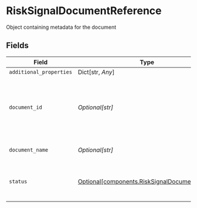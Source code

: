 # RiskSignalDocumentReference

Object containing metadata for the document


## Fields

| Field                                                                                                | Type                                                                                                 | Required                                                                                             | Description                                                                                          |
| ---------------------------------------------------------------------------------------------------- | ---------------------------------------------------------------------------------------------------- | ---------------------------------------------------------------------------------------------------- | ---------------------------------------------------------------------------------------------------- |
| `additional_properties`                                                                              | Dict[str, *Any*]                                                                                     | :heavy_minus_sign:                                                                                   | N/A                                                                                                  |
| `document_id`                                                                                        | *Optional[str]*                                                                                      | :heavy_minus_sign:                                                                                   | An identifier of the document referenced by the document metadata.                                   |
| `document_name`                                                                                      | *Optional[str]*                                                                                      | :heavy_minus_sign:                                                                                   | The name of the document                                                                             |
| `status`                                                                                             | [Optional[components.RiskSignalDocumentStatus]](../../models/components/risksignaldocumentstatus.md) | :heavy_minus_sign:                                                                                   | Status of a document for risk signal analysis                                                        |
